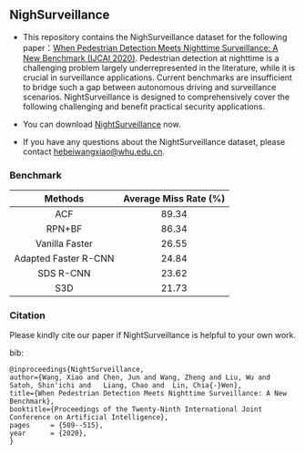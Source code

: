 ## NighSurveillance

- This repository contains the NighSurveillance dataset for the following paper：[When Pedestrian Detection Meets Nighttime Surveillance: A New Benchmark (IJCAI 2020)](https://wangzwhu.github.io/home/IJCAI20_NightSurveillance.pdf). Pedestrian detection at nighttime is a challenging problem largely underrepresented in the literature, while it is crucial in surveillance applications. Current benchmarks are insufficient to bridge such a gap between autonomous driving and surveillance scenarios. NightSurveillance is designed to comprehensively cover the following challenging and benefit practical security applications.

- You can download [NightSurveillance](https://pan.baidu.com/s/1bDUVKm0h9u8Kpx6IkdnW6w) now.

- If you have any questions about the NightSurveillance dataset, please contact hebeiwangxiao@whu.edu.cn.

### **Benchmark**

|  Methods   | Average Miss Rate (%)  |
|  :----:  | :----:  |
| ACF  | 89.34 |
| RPN+BF  | 86.34 |
| Vanilla Faster  | 26.55 |
| Adapted Faster R-CNN  | 24.84 |
| SDS R-CNN  | 23.62 |
| S3D  | 21.73 |


### **Citation**
Please kindly cite our paper if NightSurveillance is helpful to your own work.

bib:

    @inproceedings{NightSurveillance,
    author={Wang, Xiao and Chen, Jun and Wang, Zheng and Liu, Wu and Satoh, Shin'ichi and   Liang, Chao and  Lin, Chia{-}Wen},
    title={When Pedestrian Detection Meets Nighttime Surveillance: A New Benchmark}, 
    booktitle={Proceedings of the Twenty-Ninth International Joint Conference on Artificial Intelligence},
    pages     = {509--515},
    year      = {2020},
    }

